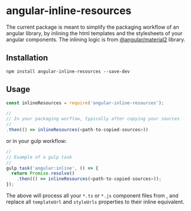 # angular-inline-resources

The current package is meant to simplify the packaging workflow of an angular library, by inlining the html templates and the stylesheets of your angular components. The inlining logic is from [@angular/material2](https://github.com/angular/material2) library.

## Installation

```
npm install angular-inline-resources --save-dev
```

## Usage

```js
const inlineResources = require('angular-inline-resources');

// 
// In your packaging worflow, typically after copying your sources
//
.then(() => inlineResources(<path-to-copied-sources>))
```

or in your gulp workflow:

```js
//
// Example of a gulp task
//
gulp.task('angular:inline', () => {
  return Promise.resolve()
    .then(() => inlineResources(<path-to-copied-sources>));
});
```

The above will process all your `*.ts` or `*.js` component files from _<path-to-copied-sources>_, and replace all `templateUrl` and `styleUrls` properties to their inline equivalent.
